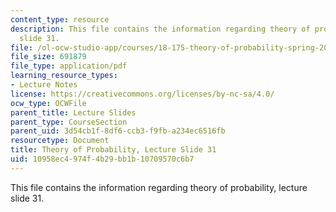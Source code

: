 ```yaml
---
content_type: resource
description: This file contains the information regarding theory of probability, lecture
  slide 31.
file: /ol-ocw-studio-app/courses/18-175-theory-of-probability-spring-2014/10958ec4974f4b29bb1b10709570c6b7_MIT18_175S14_Lecture31.pdf
file_size: 691879
file_type: application/pdf
learning_resource_types:
- Lecture Notes
license: https://creativecommons.org/licenses/by-nc-sa/4.0/
ocw_type: OCWFile
parent_title: Lecture Slides
parent_type: CourseSection
parent_uid: 3d54cb1f-8df6-ccb3-f9fb-a234ec6516fb
resourcetype: Document
title: Theory of Probability, Lecture Slide 31
uid: 10958ec4-974f-4b29-bb1b-10709570c6b7
---
```

This file contains the information regarding theory of probability, lecture slide 31.